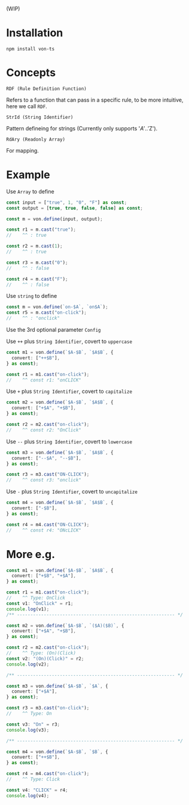 (WIP)

# Installation

```shell
npm install von-ts
```

# Concepts

`RDF (Rule Definition Function)`

Refers to a function that can pass in a specific rule, to be more intuitive, here we call `RDF`.

`StrId (String Identifier)`

Pattern defineing for strings (Currently only supports '$A'..'$Z').

`RdAry (Readonly Array)`

For mapping.

# Example

Use `Array` to define

```ts
const input = ["true", 1, "0", "F"] as const;
const output = [true, true, false, false] as const;

const m = von.define(input, output);
```

```ts
const r1 = m.cast("true");
//    ^^ : true

const r2 = m.cast(1);
//    ^^ : true

const r3 = m.cast("0");
//    ^^ : false

const r4 = m.cast("F");
//    ^^ : false
```

Use `string` to define

```ts
const m = von.define(`on-$A`, `on$A`);
const r5 = m.cast("on-click");
//    ^^ : "onclick"
```

Use the 3rd optional parameter `Config`

Use `++` plus `String Identifier`, covert to `uppercase`

```ts
const m1 = von.define(`$A-$B`, `$A$B`, {
  convert: ["++$B"],
} as const);

const r1 = m1.cast("on-click");
//    ^^ const r1: "onCLICK"
```

Use `+` plus `String Identifier`, covert to `capitalize`

```ts
const m2 = von.define(`$A-$B`, `$A$B`, {
  convert: ["+$A", "+$B"],
} as const);

const r2 = m2.cast("on-click");
//    ^^ const r2: "OnClick"
```

Use `--` plus `String Identifier`, covert to `lowercase`

```ts
const m3 = von.define(`$A-$B`, `$A$B`, {
  convert: ["--$A", "--$B"],
} as const);

const r3 = m3.cast("ON-CLICK");
//    ^^ const r3: "onclick"
```

Use `-` plus `String Identifier`, covert to `uncapitalize`

```ts
const m4 = von.define(`$A-$B`, `$A$B`, {
  convert: ["-$B"],
} as const);

const r4 = m4.cast("ON-CLICK");
//    ^^ const r4: "ONcLICK"
```

# More e.g.

```ts
const m1 = von.define(`$A-$B`, `$A$B`, {
  convert: ["+$B", "+$A"],
} as const);

const r1 = m1.cast("on-click");
//    ^^ Type: OnClick
const v1: "OnClick" = r1;
console.log(v1);
/** ----------------------------------------------------------- */

const m2 = von.define(`$A-$B`, `($A)($B)`, {
  convert: ["+$A", "+$B"],
} as const);

const r2 = m2.cast("on-click");
//    ^^ Type: (On)(Click)
const v2: "(On)(Click)" = r2;
console.log(v2);

/** ----------------------------------------------------------- */

const m3 = von.define(`$A-$B`, `$A`, {
  convert: ["+$A"],
} as const);

const r3 = m3.cast("on-click");
//    ^^ Type: On

const v3: "On" = r3;
console.log(v3);

/** ----------------------------------------------------------- */

const m4 = von.define(`$A-$B`, `$B`, {
  convert: ["++$B"],
} as const);

const r4 = m4.cast("on-click");
//    ^^ Type: Click

const v4: "CLICK" = r4;
console.log(v4);
```

